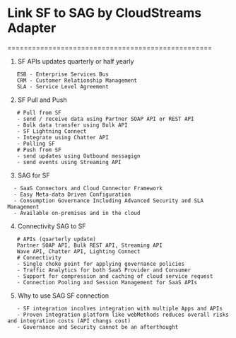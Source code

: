 # Link SF to SAG by CloudStreams Adapter
==================================================
1. SF APIs updates quarterly or half yearly
```
   ESB - Enterprise Services Bus
   CRM - Customer Relationship Management
   SLA - Service Level Agreement
```
2. SF Pull and Push
```
   # Pull from SF
   - send / receive data using Partner SOAP API or REST API
   - Bulk data transfer using Bulk API
   - SF Lightning Connect
   - Integrate using Chatter API
   - Polling SF
   # Push from SF
   - send updates using Outbound messagign
   - send events using Streaming API
```
3. SAG for SF
```
  - SaaS Connectors and Cloud Connector Framework
  - Easy Meta-data Driven Configuration
  - Consumption Governance Including Advanced Security and SLA Management
  - Available on-premises and in the cloud
```
4. Connectivity SAG to SF
```
   # APIs (quarterly update)
   Partner SOAP API, Bulk REST API, Streaming API
   Wave API, Chatter API, Lighting Connect
   # Connectivity
   - Single choke point for applying governance policies
   - Traffic Analytics for both SaaS Provider and Consumer
   - Support for compression and caching of cloud service request
   - Connection Pooling and Session Management for SaaS APIs
```
5. Why to use SAG SF connection
```
   - SF integration incolves integration with multiple Apps and APIs
   - Proven integration platform like webMethods reduces overall risks and integration costs (API changs cost)
   - Governance and Security cannot be an afterthought
```
